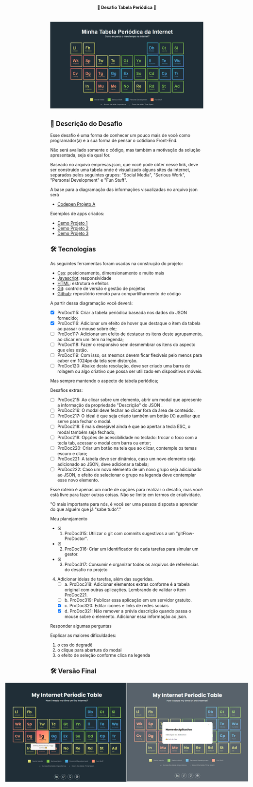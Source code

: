 <h4 align="center"> 
	🚧 Desafio Tabela Periódica 🚀
</h4> 

<h1 align="center">
    <img alt="periodictable" title="#PeriodicTable" src="./tela-1.jpg" />
</h1>

## 🚀 Descrição do Desafio

Esse desafio é uma forma de conhecer um pouco mais de você como programador(a) e a sua forma de pensar o cotidiano Front-End. 

Não será avaliado somente o código, mas também a motivação da solução apresentada, seja ela qual for.

Baseado no arquivo empresas.json, que você pode obter nesse link, deve ser construído uma tabela onde é visualizado alguns sites da internet, separados pelos seguintes grupos: "Social Media", "Serious Work", "Personal Development" e "Fun Stuff". 

A base para a diagramação das informações visualizadas no arquivo json será 
- [Codepen Projeto A](https://codepen.io/oliviale/pen/ZmvPPd)

Exemplos de apps criados: 
- [Demo Projeto 1](https://drive.google.com/file/d/1ytAPwfjS1RTQeLs031-NV_DKB7ZsA7KL/view?usp=sharing) 
- [Demo Projeto 2](https://drive.google.com/file/d/1TAYMbZJ1Rt9MoEwWJyQfmkjndmxrLXze/view?usp=sharing)
- [Demo Projeto 3](https://drive.google.com/file/d/1Klq4GgfCZYygFGg8mBMZC_cO1VXo-eWn/view?usp=sharing)

## 🛠 Tecnologias

As seguintes ferramentas foram usadas na construção do projeto:

- [Css][css]: posicionamento, dimensionamento e muito mais
- [Javascript][javascript]: responsividade
- [HTML][html]: estrutura e efeitos 
- [Git][git]: controle de versão e gestão de projetos
- [Github][github]: repositório remoto para compartilharmento de código

A partir dessa diagramação você deverá:

- [x] ProDoc115: Criar a tabela periódica baseada nos dados do JSON fornecido;
- [x] ProDoc116: Adicionar um efeito de hover que destaque o item da tabela ao passar o mouse sobre ele;
- [ ] ProDoc117: Adicionar um efeito de destacar os itens deste agrupamento, ao clicar em um item na legenda;
- [ ] ProDoc118: Fazer o responsivo sem desmembrar os itens do aspecto que eles estão.
- [ ] ProDoc119: Com isso, os mesmos devem ficar flexíveis pelo menos para caber em 1024px da tela sem distorção. 
- [ ] ProDoc120: Abaixo desta resolução, deve ser criado uma barra de rolagem ou algo criativo que possa ser utilizado em dispositivos móveis. 

Mas sempre mantendo o aspecto de tabela periódica;

Desafíos extras:

- [ ] ProDoc215: Ao clicar sobre um elemento, abrir um modal que apresente a informação da propriedade "Descrição" do JSON . 
- [ ] ProDoc216: O modal deve fechar ao clicar fora da área de conteúdo. 
- [ ] ProDoc217: O ideal é que seja criado também um botão (X) auxiliar que serve para fechar o modal. 
- [ ] ProDoc218: E mais desejável ainda é que ao apertar a tecla ESC, o modal também seja fechado;
- [ ] ProDoc219: Opções de acessibilidade no teclado: trocar o foco com a tecla tab, acessar o modal com barra ou enter;
- [ ] ProDoc220: Criar um botão na tela que ao clicar, contemple os temas escuro e claro;
- [ ] ProDoc221: A tabela deve ser dinâmica, caso um novo elemento seja adicionado ao JSON, deve adicionar a tabela;
- [ ] ProDoc222: Caso um novo elemento de um novo grupo seja adicionado ao JSON, o efeito de selecionar o grupo na legenda deve contemplar esse novo elemento.

Esse roteiro é apenas um norte de opções para realizar o desafio, mas você está livre para fazer outras coisas. Não se limite em termos de criatividade. 

"O mais importante para nós, é você ser uma pessoa disposta a aprender do que alguém que já "sabe tudo"."

Meu planejamento

- [x] 1. ProDoc315: Utilizar o git com commits sugestivos a um "gitFlow-ProDoctor". 
- [x] 2. ProDoc316: Criar um identificador de cada tarefas para simular um gestor. 
- [x] 3. ProDoc317: Consumir e organizar todos os arquivos de referências do desafio no projeto 
4. Adicionar ideias de tarefas, além das sugeridas.</br>
    - [ ] a.  ProDoc318: Adicionar elementos extras conforme é a tabela original com outras aplicações. Lembrando de validar o item ProDoc221. </br>
    - [ ] b.  ProDoc319: Publicar essa aplicação em um servidor gratuito. </br>
    - [x] c.  ProDoc320: Editar ícones e links de redes sociais </br>
    - [x] d.  ProDoc321: Não remover a prévia descrição quando passa o mouse sobre o elemento. Adicionar essa informação ao json. </br>

Responder algumas perguntas

Explicar as maiores dificuldades:
1. o css do degradê 
2. o clique para abertura do modal
3. o efeito de seleção conforme clica na legenda 

## 🛠 Versão Final

<p align="center" style="display: flex; align-items: flex-start; justify-content: center;">
  <img alt="periodictable" title="#PeriodicTable" src="/tela-2.jpg" width="400px">
  <img alt="periodictable" title="#PeriodicTable" src="/tela-3.jpg" width="400px"> 
</p>

[git]: https://git-scm.com/doc
[github]: https://docs.github.com/en
[css]: https://developer.mozilla.org/en-US/docs/Web/CSS 
[html]: https://developer.mozilla.org/en-US/docs/Web/HTML
[javascript]: https://developer.mozilla.org/en-US/docs/Web/JavaScript 